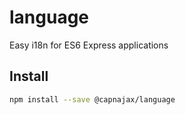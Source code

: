 # language

Easy i18n for ES6 Express applications

## Install

```sh
npm install --save @capnajax/language
```

